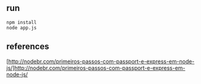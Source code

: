 ## run
    npm install
    node app.js
## references
[http://nodebr.com/primeiros-passos-com-passport-e-express-em-node-js/]http://nodebr.com/primeiros-passos-com-passport-e-express-em-node-js/
